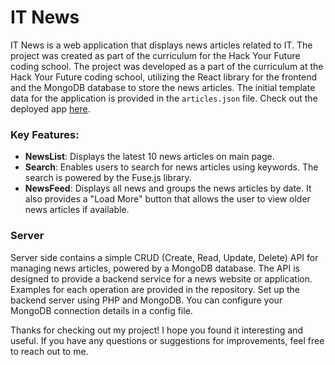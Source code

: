 # IT News
IT News is a web application that displays news articles related to IT. The project was created as part of the curriculum for the Hack Your Future coding school. The project was developed as a part of the curriculum at the Hack Your Future coding school, utilizing the React library for the frontend and the MongoDB database to store the news articles. The initial template data for the application is provided in the `articles.json` file.
Check out the deployed app [here](https://it-news-project.netlify.app/).


### Key Features:
- **NewsList**: Displays the latest 10 news articles on main page.
- **Search**: Enables users to search for news articles using keywords. The search is powered by the Fuse.js library.
- **NewsFeed**: Displays all news and groups the news articles by date. It also provides a "Load More" button that allows the user to view older news articles if available.

### Server
Server side contains a simple CRUD (Create, Read, Update, Delete) API for managing news articles, powered by a MongoDB database. The API is designed to provide a backend service for a news website or application. Examples for each operation are provided in the repository.
Set up the backend server using PHP and MongoDB. You can configure your MongoDB connection details in a config file.

Thanks for checking out my project! I hope you found it interesting and useful. If you have any questions or suggestions for improvements, feel free to reach out to me.
